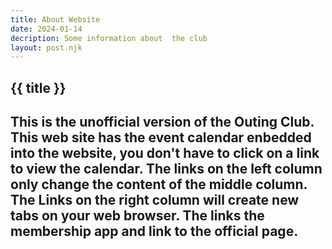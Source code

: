 ```yaml
---
title: About Website
date: 2024-01-14
decription: Some information about  the club
layout: post.njk
---
```

<h2>{{ title }}</h2>

 ## This is the  unofficial version of the Outing Club. This web site has the event calendar enbedded into the website, you don't have to click on a link to view the calendar. The  links on the left column only change the content of the middle column. The Links on the right column will create new tabs on your web browser. The links the membership app and link to the official page.
